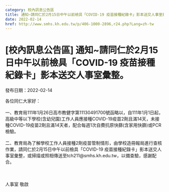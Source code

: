 ```yaml
---
category: 校內訊息公告區
title: 通知~請同仁於2月15日中午以前檢具「COVID-19 疫苗接種紀錄卡」影本送交人事室彙整。
date: 2022-02-14
href: http://www.smhs.kh.edu.tw/p/406-1000-2896,r24.php?Lang=zh-tw
---
```


# [校內訊息公告區] 通知~請同仁於2月15日中午以前檢具「COVID-19 疫苗接種紀錄卡」影本送交人事室彙整。

發布日期：2022-02-14

<div><div></div><div>各位同仁大家好：<br><br> 一、教育局111年1月26日高市教健字第11130491700號函略以，自111年1月1日起，高級中等以下學校(含幼兒園)工作人員應接種COVID-19疫苗2劑且滿14天，未接種COVID-19疫苗2劑且滿14天者，配合每週1次自費抗原快篩(含家用快篩)或PCR檢驗。<br><br> 二、教育局為了解學校工作人員接種2劑疫苗管制情形，由學校造冊報局進行查核作業，請同仁於2月15日中午以前檢具「COVID-19 疫苗接種紀錄卡」影本送交人事室彙整，或掃描或照相傳送至tch211@smhs.kh.edu.tw，以備查驗，感謝配合。<br><br><br><br> 人事室 敬啟</div></div>

